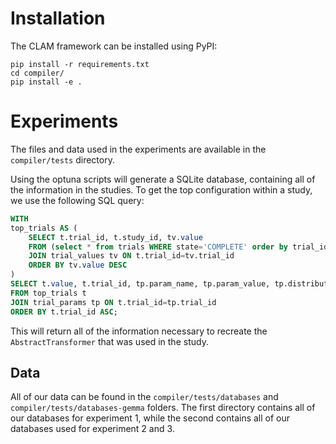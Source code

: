# Installation
The CLAM framework can be installed using PyPI:
```
pip install -r requirements.txt
cd compiler/
pip install -e .
```

# Experiments
The files and data used in the experiments are available in the `compiler/tests` directory.

Using the optuna scripts will generate a SQLite database, containing all of the information in the studies.
To get the top configuration within a study, we use the following SQL query:
```sql
WITH
top_trials AS (
    SELECT t.trial_id, t.study_id, tv.value
    FROM (select * from trials WHERE state='COMPLETE' order by trial_id asc limit 100) t
    JOIN trial_values tv ON t.trial_id=tv.trial_id
    ORDER BY tv.value DESC
)
SELECT t.value, t.trial_id, tp.param_name, tp.param_value, tp.distribution_json
FROM top_trials t
JOIN trial_params tp ON t.trial_id=tp.trial_id
ORDER BY t.trial_id ASC;
```

This will return all of the information necessary to recreate the `AbstractTransformer` that was used in the study.

## Data
All of our data can be found in the `compiler/tests/databases` and `compiler/tests/databases-gemma` folders.
The first directory contains all of our databases for experiment 1, while the second contains all of our databases used for experiment 2 and 3.
